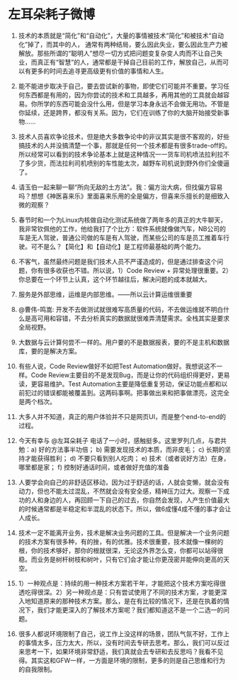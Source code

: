 # 左耳朵耗子微博
1. 技术的本质就是“简化”和“自动化”，大量的事情被技术“简化”和被技术“自动化”掉了，而其中的人， 通常有两种结局，要么因此失业，要么因此生产力被解放。那些所谓的“聪明人”想尽一切方式把问题变复杂变人肉而不让自己失业，而真正有“智慧”的人，通常都是干掉自己目前的工作，解放自己，从而可以有更多的时间去追寻更高级更有价值的事情和人生。

2. 能不能进步取决于自己，要去尝试新的事物，即使它们可能并不重要。学习任何东西都是有用的，因为你尝试的技术和工具越多，再用其他的工具就会越容易。你所学的东西可能会没什么用，但是学习本身永远不会做无用功。不管是你延续，还是跨界，都没有关系。因为，它们在训练了你的大脑开始接受新事物…… 
3. 技术人员喜欢争论技术，但是绝大多数争论中的非议其实是很不客观的，好些搞技术的人并没搞清楚一个事，那就是任何一个技术都是有很多trade-off的。所以经常可以看到的技术争论基本上就是这种情况一一货车司机喷法拉利拉不了多少货，而法拉利司机喷别的车性能太次，越野车司机说到野外你们全傻逼了。 ​​​​
4. 请玉伯一起来聊一聊“所向无敌的土方法”。我：偏方治大病，但找偏方容易吗？想想《神医喜来乐》里面喜来乐用的全是偏方，但喜来乐擅长的是细致入微的观察？
5. 春节时和一个为Linux内核做自动化测试系统做了两年多的真正的大牛聊天，我非常钦佩他的工作，他给我打了个比方：软件系统就像做汽车，NB公司的车是无人驾驶，普通公司做的车是有人驾驶，而某些公司的车是员工推着车行驶。可不是么？【简化】和【自动化】是工程师最基础的两个能力。 ​​​​
6. 不客气，虽然最终问题是我们技术人员不严谨造成的，但是通过排查这个问题，你有很多收获也不错。所以说，1）Code Review + 异常处理很重要。2）你总要在一个环节上认真，这个环节越往后，解决问题的成本就越大。
7. 服务是外部思维，运维是内部思维。——所以云计算运维很重要
8.  @曹伟-鸣嵩: 开发不去做测试就很难写高质量的代码，不去做运维就不明白什么是高可用和容错，不去分析真实的数据就很难弄清楚需求。全栈其实是要求全局视野。
9. 大数据与云计算何尝不一样的。用户要的不是数据报表，要的不是主机和数据库，要的是解决方案。
10. 有些人说，Code Review做好不如把Test Automation做好。我想说这不一样。Code Review主要目的不是发现Bug，而是让你的代码组织得更好，更易读，更容易维护。Test Automation主要是降低重复劳动，保证功能点都和以前犯过的错误都能被覆盖到。这两码事啊。把事做出来和把事做漂亮，这完全是两个档次。
11. 大多人并不知道，真正的用户体验并不只是网页UI，而是整个end-to-end的过程。
12. 今天有幸与 @左耳朵耗子 电话了一小时，感触挺多。这里罗列几点，与君共勉：a) 好的方法事半功倍； b) 需要发现技术的本质，而非皮毛； c) 长期的坚持才能获得胜利； d) 不要只看到别人吃肉； e) 技术（或者说好方法）在身，哪里都是家； f) 控制好通话时间，或者做好充值的准备 
13. 人要学会向自己的非舒适区移动，因为过于舒适的话，人就会变懒，就会没有动力，但也不能太过混乱，不然就会没有安全感，精神压力过大。观察一下成功的人和身边的人，再回顾一下自己的过去，你自然会发现，人产生价值最大的时候通常都是半稳定和半混乱的状态下。所以，做6成懂4成不懂的事才会让人成长。
14. 技术一定不能离开业务，技术是解决业务问题的工具。但是解决一个业务问题的技术方案有很多种，有的挫，有的优雅。技术很重要，技术就像一棵树的根，你的技术够好，那你的根就很深，无论这外界怎么变，你都可以站得很稳。而业务是树杆树枝和树叶，只有它们会才能让你更茂密并能伸向更高的天空。 ​​​​
15. 1）一种观点是：持续的用一种技术方案若干年，才能把这个技术方案吃得很透吃得很深。2）另一种观点是：只有尝试使用了不同的技术方案，才能更深入地知道原来的那种技术方案。那么，是在有比较的情况下，还是在执着的情况下，我们才能更深入的了解技术方案呢？我们都知道这不是一个二选一的问题。 ​​​​
16. 很多人都说环境限制了自己，说工作上没这样的场景，团队气氛不好，工作上的事情太多，压力太大，所以，没有时间去专研去思考。那么，我们可以反过来思考一下，如果环境非常舒适，我们真就会去专研和去反思吗？我看不见得。其实这和GFW一样，一方面是环境的限制，更多的则是自己思维和行为的自我限制。